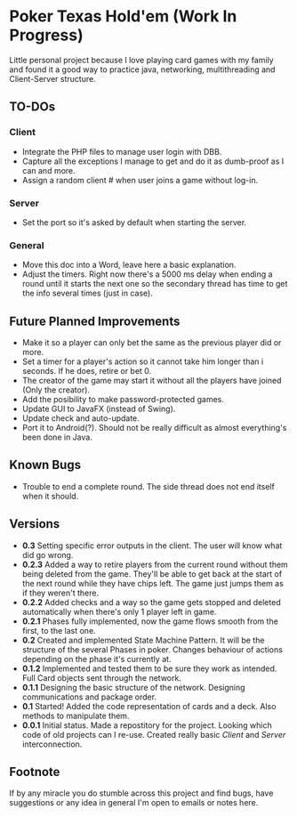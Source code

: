 # Poker Texas Hold'em (Work In Progress)
Little personal project because I love playing card games with my family and found it a good way to practice java, networking, multithreading and Client-Server structure.

## TO-DOs
### Client
* Integrate the PHP files to manage user login with DBB.
* Capture all the exceptions I manage to get and do it as dumb-proof as I can and more.
* Assign a random client # when user joins a game without log-in.

### Server
* Set the port so it's asked by default when starting the server.

### General
* Move this doc into a Word, leave here a basic explanation.
* Adjust the timers. Right now there's a 5000 ms delay when ending a round until it starts the next one so the secondary thread has time to get the info several times (just in case).

## Future Planned Improvements
* Make it so a player can only bet the same as the previous player did or more.
* Set a timer for a player's action so it cannot take him longer than i seconds. If he does, retire or bet 0.
* The creator of the game may start it without all the players have joined (Only the creator).
* Add the posibility to make password-protected games.
* Update GUI to JavaFX (instead of Swing).
* Update check and auto-update.
* Port it to Android(?). Should not be really difficult as almost everything's been done in Java.

## Known Bugs
* Trouble to end a complete round. The side thread does not end itself when it should.

## Versions

* __0.3__ Setting specific error outputs in the client. The user will know what did go wrong.
* __0.2.3__ Added a way to retire players from the current round without them being deleted from the game. They'll be able to get back at the start of the next round while they have chips left. The game just jumps them as if they weren't there.
* __0.2.2__ Added checks and a way so the game gets stopped and deleted automatically when there's only 1 player left in game.
* __0.2.1__ Phases fully implemented, now the game flows smooth from the first, to the last one.  
* __0.2__   Created and implemented State Machine Pattern. It will be the structure of the several Phases in poker. Changes behaviour of actions depending on the phase it's currently at.
* __0.1.2__ Implemented and tested them to be sure they work as intended. Full Card objects sent through the network.
* __0.1.1__ Designing the basic structure of the network. Designing communications and package order.
* __0.1__   Started! Added the code representation of cards and a deck. Also methods to manipulate them.
* __0.0.1__ Initial status. Made a repostitory for the project. Looking which code of old projects can I re-use. Created really basic _Client_ and _Server_ interconnection.

## Footnote
If by any miracle you do stumble across this project and find bugs, have suggestions or any idea in general I'm open to emails or notes here.
